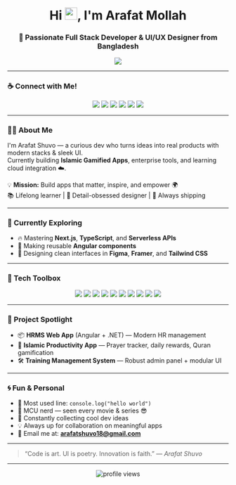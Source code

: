 <h1 align="center">Hi <img src="https://media.giphy.com/media/hvRJCLFzcasrR4ia7z/giphy.gif" width="28">, I'm Arafat Mollah</h1>
<h3 align="center">🚀 Passionate Full Stack Developer & UI/UX Designer from Bangladesh</h3>

<p align="center">
 <img src="https://readme-typing-svg.herokuapp.com/?lines=Code.+Design.+Repeat+💻;Bringing+ideas+to+life+🌟;Let%27s+build+awesome+products+🚀&center=true&width=500&height=45&color=00FFFF&vCenter=true&pause=1000&size=22" />

</p>

---

### ☕ Connect with Me!

<p align="center">
  <a href="https://facebook.com/shuvo.arafat.37"><img src="https://img.shields.io/badge/Facebook-1877F2?style=for-the-badge&logo=facebook&logoColor=white"/></a>
  <a href="https://youtube.com/arafatshuvo"><img src="https://img.shields.io/badge/YouTube-FF0000?style=for-the-badge&logo=youtube&logoColor=white"/></a>
  <a href="https://linkedin.com/in/arafatmshuvo"><img src="https://img.shields.io/badge/LinkedIn-0A66C2?style=for-the-badge&logo=linkedin&logoColor=white"/></a>
  <a href="https://instagram.com/arafatshuvo"><img src="https://img.shields.io/badge/Instagram-E4405F?style=for-the-badge&logo=instagram&logoColor=white"/></a>
  <a href="https://twitter.com/arafatmshuvo"><img src="https://img.shields.io/badge/Twitter-1DA1F2?style=for-the-badge&logo=twitter&logoColor=white"/></a>
  <a href="mailto:arafatshuvo18@gmail.com"><img src="https://img.shields.io/badge/Gmail-D14836?style=for-the-badge&logo=gmail&logoColor=white"/></a>
</p>

---

### 👨‍💻 About Me

I'm Arafat Shuvo — a curious dev who turns ideas into real products with modern stacks & sleek UI.  
Currently building **Islamic Gamified Apps**, enterprise tools, and learning cloud integration ☁️.

💡 **Mission:** Build apps that matter, inspire, and empower 🌍  
📚 Lifelong learner | 🎨 Detail-obsessed designer | 🧠 Always shipping

---

### 🧠 Currently Exploring

- 🔥 Mastering **Next.js**, **TypeScript**, and **Serverless APIs**
- 🧩 Making reusable **Angular components**
- 🎨 Designing clean interfaces in **Figma**, **Framer**, and **Tailwind CSS**

---

### 🧩 Tech Toolbox

<p align="center">
  <img src="https://img.shields.io/badge/-JavaScript-black?style=for-the-badge&logo=javascript" />
  <img src="https://img.shields.io/badge/-TypeScript-007ACC?style=for-the-badge&logo=typescript&logoColor=white" />
  <img src="https://img.shields.io/badge/-React-20232A?style=for-the-badge&logo=react&logoColor=61DAFB" />
  <img src="https://img.shields.io/badge/-Next.js-000000?style=for-the-badge&logo=nextdotjs" />
  <img src="https://img.shields.io/badge/-Node.js-339933?style=for-the-badge&logo=nodedotjs&logoColor=white" />
  <img src="https://img.shields.io/badge/-Express-000?style=for-the-badge&logo=express&logoColor=white" />
  <img src="https://img.shields.io/badge/-MongoDB-47A248?style=for-the-badge&logo=mongodb&logoColor=white" />
  <img src="https://img.shields.io/badge/-Tailwind-38B2AC?style=for-the-badge&logo=tailwind-css&logoColor=white" />
  <img src="https://img.shields.io/badge/-GraphQL-E10098?style=for-the-badge&logo=graphql&logoColor=white" />
  <img src="https://img.shields.io/badge/-Git-F05032?style=for-the-badge&logo=git&logoColor=white" />
</p>

---

### 🧪 Project Spotlight

- 📦 **HRMS Web App** (Angular + .NET) — Modern HR management  
- 🕌 **Islamic Productivity App** — Prayer tracker, daily rewards, Quran gamification  
- 🛠️ **Training Management System** — Robust admin panel + modular UI

---

### 🌀 Fun & Personal

- 💬 Most used line: `console.log("hello world")`  
- 🎥 MCU nerd — seen every movie & series 😎  
- 🧠 Constantly collecting cool dev ideas  
- 💡 Always up for collaboration on meaningful apps  
- 📨 Email me at: **arafatshuvo18@gmail.com**

---

> “Code is art. UI is poetry. Innovation is faith.” — *Arafat Shuvo*

---

<p align="center">
  <img src="https://komarev.com/ghpvc/?username=arafat-shuvo&style=flat-square&color=00FFFF" alt="profile views"/>
</p>
